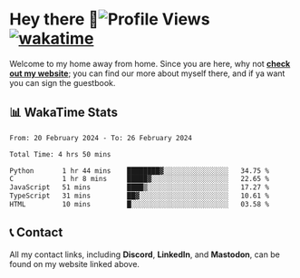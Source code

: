 # Hey there :wave:![Profile Views](https://komarev.com/ghpvc/?username=skifli) [![wakatime](https://wakatime.com/badge/user/b4317b02-0c6d-457b-82a4-a448b8a8d1df.svg)](https://wakatime.com/@b4317b02-0c6d-457b-82a4-a448b8a8d1df)

Welcome to my home away from home. Since you are here, why not [**check out my website**](https://skifli.pages.dev); you can find our more about myself there, and if ya want you can sign the guestbook.

## 📊 WakaTime Stats

<!--START_SECTION:waka-->

```txt
From: 20 February 2024 - To: 26 February 2024

Total Time: 4 hrs 50 mins

Python       1 hr 44 mins    ████████▓░░░░░░░░░░░░░░░░   34.75 %
C            1 hr 8 mins     █████▓░░░░░░░░░░░░░░░░░░░   22.65 %
JavaScript   51 mins         ████▒░░░░░░░░░░░░░░░░░░░░   17.27 %
TypeScript   31 mins         ██▓░░░░░░░░░░░░░░░░░░░░░░   10.61 %
HTML         10 mins         █░░░░░░░░░░░░░░░░░░░░░░░░   03.58 %
```

<!--END_SECTION:waka-->

## 📞 Contact

All my contact links, including **Discord**, **LinkedIn**, and **Mastodon**, can be found on my website linked above.
